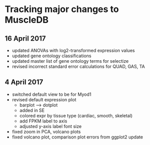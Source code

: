 # Tracking major changes to MuscleDB

## 16 April 2017
* updated ANOVAs with log2-transformed expression values
* updated gene ontology classifications
* updated master list of gene ontology terms for selectize
* revised incorrect standard error calculations for QUAD, GAS, TA

## 4 April 2017
* switched default view to be for Myod1
* revised default expression plot 
  * barplot --> dotplot
  * added in SE
  * colored expr by tissue type (cardiac, smooth, skeletal)
  * add FPKM label to axis
  * adjusted y-axis label font size
* fixed zoom in PCA, volcano plots
* fixed volcano plot, comparison plot errors from ggplot2 update
